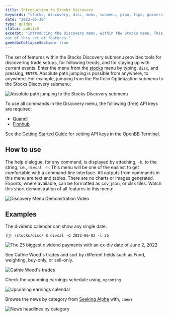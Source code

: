 ```yaml
---
title: Introduction to Stocks Discovery
keywords: "stocks, discovery, disc, menu, submenu, pipo, fipo, gainers, losers, ugs, gtech, active, ulc, asc, ford, arkord, upcoming, trending, cnews, lowfloat, hotpenny, rtat, divcal, dividends, short, trending, news"
date: "2022-05-30"
type: guides
status: publish
excerpt: "Introducing the Discovery menu, within the Stocks menu. This guide will empower the user to get the most
out of this set of features." 
geekdocCollapseSection: true
---
```

The set of features within the Stocks Discovery submenu provides tools for discovering trade setups, for following trends, and for staying up with current events. Enter the menu from the <a href="https://openbb-finance.github.io/OpenBBTerminal/terminal/stocks/" target="_blank">stocks</a> menu by typing, `disc`, and pressing, `ENTER`.
Absolute path jumping is possible from anywhere, to anywhere. For example, jumping from the Portfolio Optimization submenu to the Stocks Discovery submenu:

![Absolute path jumping to the Stocks Discovery submenu](discovery1.png)

To use all commands in the Discovery menu, the following (free) API keys are required:
  - <a href="https://www.quandl.com/" target="_blank">Quandl</a>
  - <a href="https://finnhub.io/" target="_blank">Finnhub</a>
  
See the <a href="https://openbb-finance.github.io/OpenBBTerminal/terminal/#accessing-other-sources-of-data-via-api-keys" target="_blank">Getting Started Guide</a> for setting API keys in the OpenBB Terminal.

## How to use

The help dialogue, for any command, is displayed by attaching, `-h`, to the string; i.e., `divcal -h`. This menu will
be one of the easiest to get comfortable with a command-line interface.  All outputs from commands in this
menu are text and tables. There are no charts or images generated. Exports, where available, can be formatted as
csv, json, or xlsx files. Watch this short demonstration of all features in this menu:

![Discovery Menu Demonstration Video](discovery_demo.gif)

## Examples

The dividend calendar can show any single date.
````
(🦋) /stocks/disc/ $ divcal -d 2022-06-02 -l 25
````
![The 25 biggest dividend payments with an ex-div date of June 2, 2022](discovery_divcal1.png)

See Cathie Wood's trades and sort by different fields such as Fund, weighting, buy-only, or sell-only.

![Cathie Wood's trades](discovery_arkord.png)

Check the upcoming earnings schedule using, `upcoming`

![Upcoming earnings calendar](discovery_upcoming.png)

Browse the news by category from <a href="https://seekingalpha.com" target="_blank">Seeking Alpha</a> with, `cnews`

![News headlines by category](discovery_cnews.png)